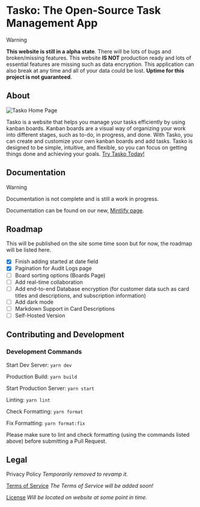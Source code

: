 # Tasko: The Open-Source Task Management App

> [!WARNING]
> **This website is still in a alpha state**. There will be lots of bugs and broken/missing features. This website **IS NOT** production ready and lots of essential features are missing such as data encryption. This application can also break at any time and all of your data could be lost. **Uptime for this project is not guaranteed**.

## About

![Tasko Home Page](https://cloud-1j1952uqc-hack-club-bot.vercel.app/0image.png)

Tasko is a website that helps you manage your tasks efficiently by using kanban boards. Kanban boards are a visual way of organizing your work into different stages, such as to-do, in progress, and done. With Tasko, you can create and customize your own kanban boards and add tasks. Tasko is designed to be simple, intuitive, and flexible, so you can focus on getting things done and achieving your goals. [Try Tasko Today!](https://tasko.ahmadk953.org/)

## Documentation

> [!WARNING]
> Documentation is not complete and is still a work in progress.

Documentation can be found on our new, [Mintlify page](https://tasko.mintlify.app/).

## Roadmap

This will be published on the site some time soon but for now, the roadmap will be listed here.

- [x] Finish adding started at date field
- [x] Pagination for Audit Logs page
- [ ] Board sorting options (Boards Page)
- [ ] Add real-time collaboration
- [ ] Add end-to-end Database encryption (for customer data such as card titles and descriptions, and subscription information)
- [ ] Add dark mode
- [ ] Markdown Support in Card Descriptions
- [ ] Self-Hosted Version

## Contributing and Development

### Development Commands

Start Dev Server: ``yarn dev``

Production Build: ``yarn build``

Start Production Server: ``yarn start``

Linting: ``yarn lint``

Check Formatting: ``yarn format``

Fix Formatting: ``yarn format:fix``

Please make sure to lint and check formatting (using the commands listed above) before submitting a Pull Request.

## Legal

Privacy Policy _Temporarily removed to revamp it._

[Terms of Service](https://tasko-omega.vercel.app/terms-of-service) _The Terms of Service will be added soon!_

[License](https://github.com/ahmadk953/tasko/blob/main/LICENCE) _Will be located on website at some point in time._
